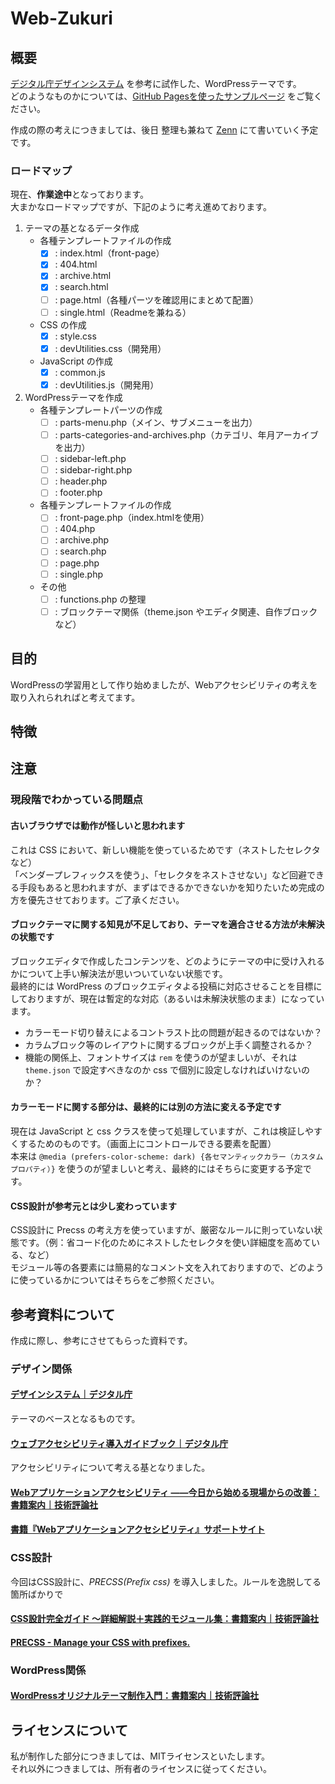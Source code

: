 # Web-Zukuri

## 概要

[デジタル庁デザインシステム](https://www.digital.go.jp/policies/servicedesign/designsystem) を参考に試作した、WordPressテーマです。  
どのようなものかについては、[GitHub Pagesを使ったサンプルページ](https://nonaka101.github.io/web-zukuri/) をご覧ください。

作成の際の考えにつきましては、後日 整理も兼ねて [Zenn](https://zenn.dev/nonaka101) にて書いていく予定です。

### ロードマップ

現在、**作業途中**となっております。  
大まかなロードマップですが、下記のように考え進めております。

1. テーマの基となるデータ作成
    + 各種テンプレートファイルの作成
      - [x] : index.html（front-page）
      - [x] : 404.html
      - [x] : archive.html
      - [x] : search.html
      - [ ] : page.html（各種パーツを確認用にまとめて配置）
      - [ ] : single.html（Readmeを兼ねる）
    + CSS の作成
      - [x] : style.css
      - [x] : devUtilities.css（開発用）
    + JavaScript の作成
      - [x] : common.js
      - [x] : devUtilities.js（開発用）
2. WordPressテーマを作成
    + 各種テンプレートパーツの作成
      - [ ] : parts-menu.php（メイン、サブメニューを出力）
      - [ ] : parts-categories-and-archives.php（カテゴリ、年月アーカイブを出力）
      - [ ] : sidebar-left.php
      - [ ] : sidebar-right.php
      - [ ] : header.php
      - [ ] : footer.php
    + 各種テンプレートファイルの作成
      - [ ] : front-page.php（index.htmlを使用）
      - [ ] : 404.php
      - [ ] : archive.php
      - [ ] : search.php
      - [ ] : page.php
      - [ ] : single.php
    + その他
      - [ ] : functions.php の整理
      - [ ] : ブロックテーマ関係（theme.json やエディタ関連、自作ブロックなど）

## 目的

WordPressの学習用として作り始めましたが、Webアクセシビリティの考えを取り入れられればと考えてます。

## 特徴

## 注意

### 現段階でわかっている問題点

#### 古いブラウザでは動作が怪しいと思われます

これは CSS において、新しい機能を使っているためです（ネストしたセレクタ など）  
「ベンダープレフィックスを使う」、「セレクタをネストさせない」など回避できる手段もあると思われますが、まずはできるかできないかを知りたいため完成の方を優先させております。ご了承ください。

#### ブロックテーマに関する知見が不足しており、テーマを適合させる方法が未解決の状態です

ブロックエディタで作成したコンテンツを、どのようにテーマの中に受け入れるかについて上手い解決法が思いついていない状態です。  
最終的には WordPress のブロックエディタよる投稿に対応させることを目標にしておりますが、現在は暫定的な対応（あるいは未解決状態のまま）になっています。

+ カラーモード切り替えによるコントラスト比の問題が起きるのではないか？
+ カラムブロック等のレイアウトに関するブロックが上手く調整されるか？
+ 機能の関係上、フォントサイズは `rem` を使うのが望ましいが、それは `theme.json` で設定すべきなのか css で個別に設定しなければいけないのか？

#### カラーモードに関する部分は、最終的には別の方法に変える予定です

現在は JavaScript と css クラスを使って処理していますが、これは検証しやすくするためのものです。（画面上にコントロールできる要素を配置）  
本来は `@media (prefers-color-scheme: dark) {各セマンティックカラー（カスタムプロパティ）}` を使うのが望ましいと考え、最終的にはそちらに変更する予定です。

#### CSS設計が参考元とは少し変わっています

CSS設計に Precss の考え方を使っていますが、厳密なルールに則っていない状態です。（例：省コード化のためにネストしたセレクタを使い詳細度を高めている、など）  
モジュール等の各要素には簡易的なコメント文を入れておりますので、どのように使っているかについてはそちらをご参照ください。

## 参考資料について

作成に際し、参考にさせてもらった資料です。

### デザイン関係

#### [デザインシステム｜デジタル庁](https://www.digital.go.jp/policies/servicedesign/designsystem)

テーマのベースとなるものです。

#### [ウェブアクセシビリティ導入ガイドブック｜デジタル庁](https://www.digital.go.jp/resources/introduction-to-web-accessibility-guidebook/)

アクセシビリティについて考える基となりました。

#### [Webアプリケーションアクセシビリティ ――今日から始める現場からの改善：書籍案内｜技術評論社](https://gihyo.jp/book/2023/978-4-297-13366-5)

#### [書籍『Webアプリケーションアクセシビリティ』サポートサイト](https://webapp-a11y.com/)

### CSS設計

今回はCSS設計に、*PRECSS(Prefix css)* を導入しました。ルールを逸脱してる箇所ばかりで

#### [CSS設計完全ガイド ～詳細解説＋実践的モジュール集：書籍案内｜技術評論社](https://gihyo.jp/book/2020/978-4-297-11173-1)

#### [PRECSS - Manage your CSS with prefixes.](https://precss.io/ja/)

### WordPress関係

#### [WordPressオリジナルテーマ制作入門：書籍案内｜技術評論社](https://gihyo.jp/book/2022/978-4-297-12557-8)

## ライセンスについて

私が制作した部分につきましては、MITライセンスといたします。  
それ以外につきましては、所有者のライセンスに従ってください。
